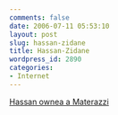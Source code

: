 ```yaml
---
comments: false
date: 2006-07-11 05:53:10
layout: post
slug: hassan-zidane
title: Hassan-Zidane
wordpress_id: 2890
categories:
- Internet
---
```


[Hassan ownea a Materazzi](http://hassanzidane.ytmnd.com/)
